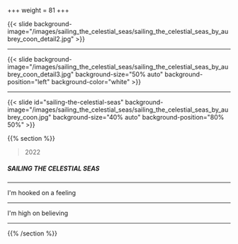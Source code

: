 +++
weight = 81
+++

{{< slide background-image="/images/sailing_the_celestial_seas/sailing_the_celestial_seas_by_aubrey_coon_detail2.jpg" >}}

---

{{< slide background-image="/images/sailing_the_celestial_seas/sailing_the_celestial_seas_by_aubrey_coon_detail3.jpg" background-size="50% auto" background-position="left" background-color="white" >}}


---

{{< slide id="sailing-the-celestial-seas" background-image="/images/sailing_the_celestial_seas/sailing_the_celestial_seas_by_aubrey_coon.jpg" background-size="40% auto" background-position="80% 50%" >}}

{{% section %}}

> 2022

##### SAILING THE CELESTIAL SEAS

---

I'm hooked on a feeling

---

I'm high on believing 

---


{{% /section %}}